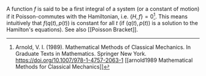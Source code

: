 A function $f$ is said to be a first integral of a system (or a constant of motion) if it Poisson-commutes with the Hamiltonian, i.e. $\{H, f\} = 0$[^1]. This means intuitively that $f(q(t), p(t))$ is constant for all $t$ (if $(q(t), p(t))$ is a solution to the Hamilton's equations).
See also [[Poisson Bracket]].

[^1]:  Arnold, V. I. (1989). Mathematical Methods of Classical Mechanics. In Graduate Texts in Mathematics. Springer New York. https://doi.org/10.1007/978-1-4757-2063-1 [[arnold1989 Mathematical Methods for Classical Mechanics]]